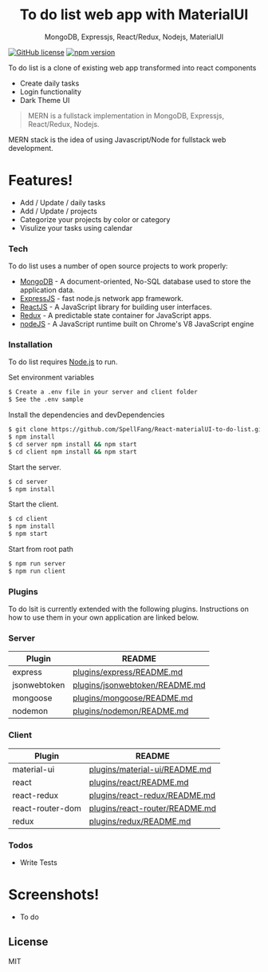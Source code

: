 <h1 align="center">
To do list web app with MaterialUI
</h1>
<p align="center">
MongoDB, Expressjs, React/Redux, Nodejs, MaterialUI
</p>

[![GitHub license](https://img.shields.io/badge/license-MIT-blue.svg)](https://github.com/facebook/react/blob/master/LICENSE) [![npm version](https://img.shields.io/npm/v/react.svg?style=flat)](https://www.npmjs.com/package/react) 


To do list is a clone of existing web app transformed into react components

  - Create daily tasks
  - Login functionality
  - Dark Theme UI


> MERN is a fullstack implementation in MongoDB, Expressjs, React/Redux, Nodejs.

MERN stack is the idea of using Javascript/Node for fullstack web development.

# Features!

  - Add / Update / daily tasks
  - Add / Update / projects
  - Categorize your projects by color or category
  - Visulize your tasks using calendar


### Tech
To do list uses a number of open source projects to work properly:
* [MongoDB](https://www.mongodb.com/) - A document-oriented, No-SQL database used to store the application data.
* [ExpressJS](https://expressjs.com/) - fast node.js network app framework.
* [ReactJS](https://reactjs.org/) - A JavaScript library for building user interfaces.
* [Redux](https://redux.js.org/) - A predictable state container for JavaScript apps.
* [nodeJS](https://nodejs.org/) - A JavaScript runtime built on Chrome's V8 JavaScript engine

### Installation

To do list  requires [Node.js](https://nodejs.org/)  to run.

Set environment variables 

```sh
$ Create a .env file in your server and client folder
$ See the .env sample
```

Install the dependencies and devDependencies

```sh
$ git clone https://github.com/SpellFang/React-materialUI-to-do-list.git
$ npm install
$ cd server npm install && npm start
$ cd client npm install && npm start
```
Start the server.

```sh
$ cd server 
$ npm install 
```

Start the client.

```sh
$ cd client 
$ npm install 
$ npm start
```

Start from root path
```sh
$ npm run server
$ npm run client
```

### Plugins

To do lsit is currently extended with the following plugins. Instructions on how to use them in your own application are linked below.

### Server


| Plugin | README |
| ------ | ------ |
| express | [plugins/express/README.md](https://github.com/expressjs/express/blob/master/Readme.md) |
| jsonwebtoken | [plugins/jsonwebtoken/README.md](https://github.com/auth0/node-jsonwebtoken/blob/master/README.md) |
| mongoose | [plugins/mongoose/README.md](https://github.com/Automattic/mongoose/blob/master/README.md) |
| nodemon | [plugins/nodemon/README.md](https://github.com/remy/nodemon/blob/master/README.md) |

### Client

| Plugin | README |
| ------ | ------ |
| material-ui | [plugins/material-ui/README.md](https://github.com/mui-org/material-ui/blob/master/README.md) |
| react | [plugins/react/README.md](https://github.com/facebook/react/blob/master/README.md) |
| react-redux | [plugins/react-redux/README.md](https://github.com/reduxjs/react-redux) |
| react-router-dom | [plugins/react-router/README.md](https://github.com/ReactTraining/react-router/blob/master/README.md) |
| redux | [plugins/redux/README.md](https://github.com/reduxjs/redux)|

### Todos

 - Write Tests



# Screenshots! 

- To do


License
----

MIT